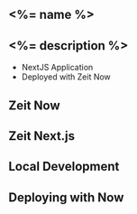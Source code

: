 ## <%= name %>

<%= description %>
---
* NextJS Application 
* Deployed with Zeit Now

## Zeit Now


## Zeit Next.js


## Local Development

## Deploying with Now
